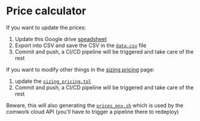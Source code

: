 # Price calculator

If you want to update the prices:

1. Update this Google drive [speadsheet](https://docs.google.com/spreadsheets/d/1rfAaCrcGInxsGCkSZyrdo2W6gZDlLQCIqnz_5qF8gBY/edit?usp=sharing)
2. Export into CSV and save the CSV in the [`data.csv`](./data.csv) file
3. Commit and push, a CI/CD pipeline will be triggered and take care of the rest

If you want to modify other things in the [sizing pricing](../sizing_pricing.md) page:

1. update the [`sizing_pricing.tpl`](./sizing_pricing.tpl)
2. Commit and push, a CI/CD pipeline will be triggered and take care of the rest

Beware, this will also generating the [`prices_env.sh`](../prices_env.sh) which is used by the comwork cloud API (you'll have to trigger a pipeline there to redeploy)
